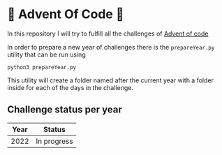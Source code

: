# 🎄  Advent Of Code 🎄 
In this repository I will try to fulfill all the challenges of [Advent of code](https://adventofcode.com)

In order to prepare a new year of challenges there is the `prepareYear.py` utility that can be run using
```
python3 prepareYear.py
```
This utility will create a folder named after the current year with a folder inside for each of the days in the challenge.

## Challenge status per year
|Year|Status|
|---|---|
|2022|In progress|